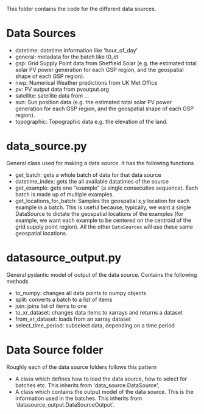 This folder contains the code for the different data sources.

# Data Sources
- datetime: datetime information like 'hour_of_day'
- general: metadata for the batch like t0_dt
- gsp: Grid Supply Point data from Sheffield Solar (e.g. the estimated total solar PV power generation for each
GSP region, and the geospatial shape of each GSP region).
- nwp: Numerical Weather predictions from UK Met Office
- pv: PV output data from pvoutput.org
- satellite: satellite data from ...
- sun: Sun position data (e.g. the estimated total solar PV power generation for each GSP region,
and the geospatial shape of each GSP region).
- topographic: Topographic data e.g. the elevation of the land.

# data_source.py

General class used for making a data source. It has the following functions
- get_batch: gets a whole batch of data for that data source
- datetime_index: gets the all available datatimes of the source
- get_example: gets one "example" (a single consecutive sequence). Each batch is made up of multiple examples.
- get_locations_for_batch: Samples the geospatial x,y location for each example in a batch. This is useful because,
 typically, we want a single DataSource to dictate the geospatial locations of the examples (for example,
 we want each example to be centered on the centroid of the grid supply point region). All the other
 `DataSources` will use these same geospatial locations.


# datasource_output.py

General pydantic model of output of the data source. Contains the following methods
- to_numpy: changes all data points to numpy objects
- split: converts a batch to a list of items
- join: joins list of items to one
- to_xr_dataset: changes data items to xarrays and returns a dataset
- from_xr_dataset: loads from an xarray dataset
- select_time_period: subselect data, depending on a time period

# <X> Data Source folder

Roughly each of the data source folders follows this pattern
- A class which defines how to load the data source, how to select for batches etc. This inherits from 'data_source.DataSource',
- A class which contains the output model of the data source. This is the information used in the batches.
This inherits from 'datasource_output.DataSourceOutput'.
